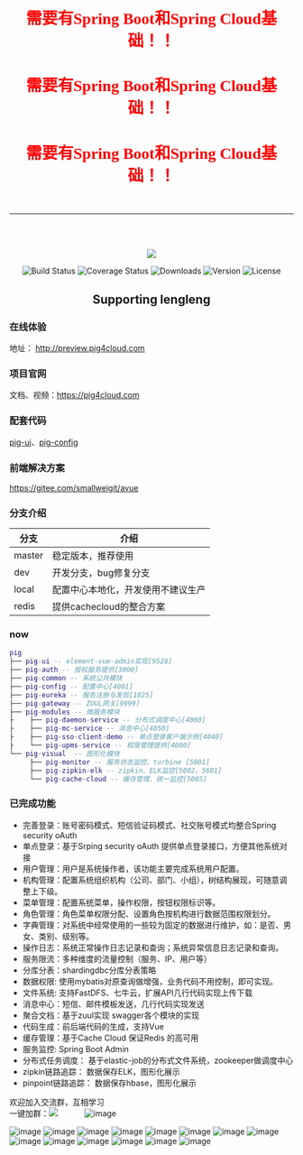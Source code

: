 <h1 align="center"><font color="red" face="STCAIYUN">需要有Spring Boot和Spring Cloud基础！！</font></h1>  
<h1 align="center"><font color="red" face="STCAIYUN">需要有Spring Boot和Spring Cloud基础！！</font></h1>  
<h1 align="center"><font color="red" face="STCAIYUN">需要有Spring Boot和Spring Cloud基础！！</font></h1>  

<br/>  
<hr />  
<br/>  
<br/> 
<p align="center"><img src="doc/images/logo.jpg"></p>
<p align="center">
 <img src="https://img.shields.io/circleci/project/vuejs/vue/dev.svg" alt="Build Status">
  <img src="https://img.shields.io/badge/Spring%20Cloud-Edgware-blue.svg" alt="Coverage Status">
  <img src="https://img.shields.io/badge/Spring%20Boot-1.5.9-blue.svg" alt="Downloads">
  <img src="https://img.shields.io/badge/npm-v5.5.1-blue.svg" alt="Version">
  <img src="https://img.shields.io/npm/l/vue.svg" alt="License">
</p>

<h2 align="center">Supporting lengleng</h2> 
   
### 在线体验
地址： http://preview.pig4cloud.com

### 项目官网
文档、视频：https://pig4cloud.com

### 配套代码
<a href="https://gitee.com/log4j/pig-ui" target="_blank">pig-ui</a>、<a href="https://gitee.com/cqzqxq_lxh/pig-config" target="_blank">pig-config</a>  

### 前端解决方案
https://gitee.com/smallweigit/avue



### 分支介绍
分支 | 介绍
---|---
master | 稳定版本，推荐使用  
dev | 开发分支，bug修复分支
local | 配置中心本地化，开发使用不建议生产
redis | 提供cachecloud的整合方案
 
 ### now
``` lua
pig
├── pig-ui -- element-vue-admin实现[9528]
├── pig-auth -- 授权服务提供[3000]
├── pig-common -- 系统公共模块 
├── pig-config -- 配置中心[4001]
├── pig-eureka -- 服务注册与发现[1025]
├── pig-gateway -- ZUUL网关[9999]
├── pig-modules -- 微服务模块
├    ├── pig-daemon-service -- 分布式调度中心[4060]
├    ├── pig-mc-service -- 消息中心[4050]
├    ├── pig-sso-client-demo -- 单点登录客户端示例[4040]
├    └── pig-upms-service -- 权限管理提供[4000]
└── pig-visual  -- 图形化模块 
     ├── pig-monitor -- 服务状态监控、turbine [5001]
     ├── pig-zipkin-elk -- zipkin、ELK监控[5002、5601]
     └── pig-cache-cloud -- 缓存管理、统一监控[5005]
```
###  已完成功能
- 完善登录：账号密码模式、短信验证码模式、社交账号模式均整合Spring security oAuth
- 单点登录：基于Srping security oAuth 提供单点登录接口，方便其他系统对接
- 用户管理：用户是系统操作者，该功能主要完成系统用户配置。
- 机构管理：配置系统组织机构（公司、部门、小组），树结构展现，可随意调整上下级。
- 菜单管理：配置系统菜单，操作权限，按钮权限标识等。
- 角色管理：角色菜单权限分配、设置角色按机构进行数据范围权限划分。
- 字典管理：对系统中经常使用的一些较为固定的数据进行维护，如：是否、男女、类别、级别等。
- 操作日志：系统正常操作日志记录和查询；系统异常信息日志记录和查询。
- 服务限流：多种维度的流量控制（服务、IP、用户等）
- 分库分表：shardingdbc分库分表策略
- 数据权限: 使用mybatis对原查询做增强，业务代码不用控制，即可实现。
- 文件系统: 支持FastDFS、七牛云，扩展API几行代码实现上传下载
- 消息中心：短信、邮件模板发送，几行代码实现发送
- 聚合文档：基于zuul实现 swagger各个模块的实现
- 代码生成：前后端代码的生成，支持Vue
- 缓存管理：基于Cache Cloud 保证Redis 的高可用
- 服务监控: Spring Boot Admin
- 分布式任务调度： 基于elastic-job的分布式文件系统，zookeeper做调度中心
- zipkin链路追踪： 数据保存ELK，图形化展示
- pinpoint链路追踪： 数据保存hbase，图形化展示

欢迎加入交流群，互相学习  
一键加群：<a target="_blank" href="https://jq.qq.com/?_wv=1027&k=5zWEvg5"><img border="0" src="//pub.idqqimg.com/wpa/images/group.png"></a>&nbsp;&nbsp;&nbsp;&nbsp;&nbsp;&nbsp;&nbsp;&nbsp;&nbsp;&nbsp;&nbsp; 
![image](http://oss.wjg95.cn/pig_qq_qun.png)

![image](doc/images/1.png)
![image](doc/images/2.png)
![image](doc/images/3.png)
![image](doc/images/4.png)
![image](doc/images/5.png)
![image](doc/images/6.png)
![image](doc/images/7.png)
![image](doc/images/8.png)
![image](doc/images/9.png)
![image](doc/images/10.png)
![image](doc/images/11.png)
![image](doc/images/12.png)
![image](doc/images/13.png)
![image](doc/images/14.png)


